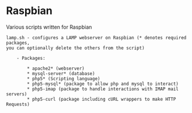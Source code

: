 Raspbian
========

Various scripts written for Raspbian

	lamp.sh - configures a LAMP webserver on Raspbian (* denotes required packages, 
	you can optionally delete the others from the script)

		- Packages:

			* apache2* (webserver)
			* mysql-server* (database)
			* php5* (Scripting language)
			* php5-mysql* (package to allow php and mysql to interact)
			* php5-imap (package to handle interactions with IMAP mail servers)
			* php5-curl (package including cURL wrappers to make HTTP Requests)
